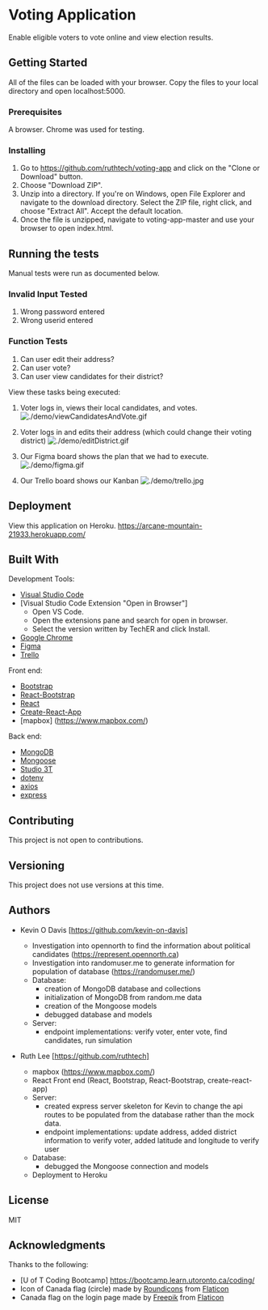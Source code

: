 # Voting Application
Enable eligible voters to vote online and view election results. 

## Getting Started
All of the files can be loaded with your browser. Copy the files to your local directory and open localhost:5000.

### Prerequisites
A browser. Chrome was used for testing. 

### Installing
1. Go to https://github.com/ruthtech/voting-app and click on the "Clone or Download" button. 
2. Choose "Download ZIP". 
3. Unzip into a directory. If you're on Windows, open File Explorer and navigate to the download directory. Select the ZIP file, right click, and choose "Extract All". Accept the default location.
4. Once the file is unzipped, navigate to voting-app-master and use your browser to open index.html.


## Running the tests

Manual tests were run as documented below.

### Invalid Input Tested
1. Wrong password entered
2. Wrong userid entered

### Function Tests
1. Can user edit their address?
2. Can user vote? 
3. Can user view candidates for their district?

View these tasks being executed:

1. Voter logs in, views their local candidates, and votes.
![./demo/viewCandidatesAndVote.gif](./demo/viewCandidatesAndVote.gif)

2. Voter logs in and edits their address (which could change their voting district)
![./demo/editDistrict.gif](./demo/editDistrict.gif)

3. Our Figma board shows the plan that we had to execute.
![./demo/figma.gif](./demo/figma.gif)

4. Our Trello board shows our Kanban
![./demo/trello.jpg](./demo/trello.jpg)


## Deployment
View this application on Heroku.  https://arcane-mountain-21933.herokuapp.com/

## Built With
Development Tools:
  * [Visual Studio Code](https://code.visualstudio.com/docs/setup/setup-overview)
  * [Visual Studio Code Extension "Open in Browser"] 
    * Open VS Code.
    * Open the extensions pane and search for open in browser.
    * Select the version written by TechER and click Install.
  * [Google Chrome](https://www.google.com/chrome/browser/desktop/index.html)
  * [Figma](https://www.figma.com)
  * [Trello](https://trello.com/)

Front end:
  * [Bootstrap](https://getbootstrap.com)
  * [React-Bootstrap](https://react-bootstrap.github.io/)
  * [React](https://reactjs.org/)
  * [Create-React-App](https://github.com/facebook/create-react-app)
  * [mapbox] (https://www.mapbox.com/)

Back end:
  * [MongoDB](https://www.mongodb.com/)
  * [Mongoose](https://www.npmjs.com/package/mongoose)
  * [Studio 3T](https://studio3t.com/)
  * [dotenv](https://www.npmjs.com/package/dotenv)
  * [axios](https://www.npmjs.com/package/axios)
  * [express](https://www.npmjs.com/package/express)


## Contributing
This project is not open to contributions.

## Versioning
This project does not use versions at this time. 

## Authors
* Kevin O Davis [https://github.com/kevin-on-davis]
   * Investigation into opennorth to find the information about political candidates (https://represent.opennorth.ca)
   * Investigation into randomuser.me to generate information for population of database (https://randomuser.me/)
   * Database: 
      * creation of MongoDB database and collections
      * initialization of MongoDB from random.me data
      * creation of the Mongoose models
      * debugged database and models
   * Server: 
      * endpoint implementations: verify voter, enter vote, find candidates, run simulation


* Ruth Lee [https://github.com/ruthtech]
   * mapbox (https://www.mapbox.com/)
   * React Front end (React, Bootstrap, React-Bootstrap, create-react-app)
   * Server: 
       * created express server skeleton for Kevin to change the api routes to be populated from the database rather than the mock data. 
       * endpoint implementations: update address, added district information to verify voter, added latitude and longitude to verify user
   * Database: 
       * debugged the Mongoose connection and models
   * Deployment to Heroku

## License
MIT

## Acknowledgments
Thanks to the following:
* [U of T Coding Bootcamp] https://bootcamp.learn.utoronto.ca/coding/
* Icon of Canada flag (circle) made by [Roundicons](https://www.flaticon.com/authors/roundicons) from [Flaticon](https://www.flaticon.com/)
* Canada flag on the login page made by [Freepik](https://www.flaticon.com/authors/freepik) from [Flaticon](https://www.flaticon.com)


  
